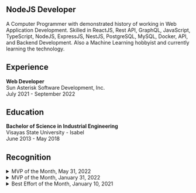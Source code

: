 ## NodeJS Developer
A Computer Programmer with demonstrated history of working in Web Application Development. Skilled in ReactJS, Rest API, GraphQL, JavaScript, TypeScript, NodeJS, ExpressJS, NestJS, PostgreSQL, MySQL, Docker, API, and Backend Development. Also a Machine Learning hobbyist and currently learning the technology.

## Experience
**Web Developer** <br />
Sun Asterisk Software Development, Inc. <br /> 
July 2021 - September 2022

## Education
**Bachelor of Science in Industrial Engineering** <br />
Visayas State University - Isabel <br />
June 2013 - May 2018 

## Recognition
<details>
<summary>MVP of the Month, May 31, 2022</summary>

![Recognition_ MVP of the Month - May 2022](https://user-images.githubusercontent.com/69438999/194123757-73592c7b-bf95-4f2d-89a8-8bbeac2a534a.png)

</details>

<details>
<summary>MVP of the Month, January 31, 2022</summary>

![Recognition_ MVP of the Month - January 2022-1](https://user-images.githubusercontent.com/69438999/194123565-0ef2cc28-cc17-4b23-9c9a-c5e8b8717e6b.png)

</details>

<details>
<summary>Best Effort of the Month, January 10, 2021</summary>
  
![Recognition_ Best Effort of the Month - December 2021-1](https://user-images.githubusercontent.com/69438999/194122095-802782b4-5fc0-4a5b-bac8-abfcfb1e812b.png)

</details>
